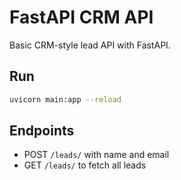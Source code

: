 # FastAPI CRM API

Basic CRM-style lead API with FastAPI.

## Run
```bash
uvicorn main:app --reload
```

## Endpoints
- POST `/leads/` with name and email
- GET `/leads/` to fetch all leads
